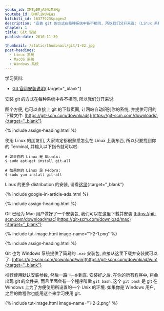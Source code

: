 ```yaml
---
youku_id: XMTg0MjA5NzM3Mg
youtube_id: BMKlINSwEas
bilibili_id: 16377923&page=2
description: "安装 git 的方式在每种系统中各不相同, 所以我们分开来说: (Linux 系统, MacOS 系统, Windows 系统)"
chapter: 1
title: Git 安装
publish-date: 2016-11-30

thumbnail: /static/thumbnail/git/1-02.jpg
post-headings:
  - Linux 系统
  - MacOS 系统
  - Windows 系统
---
```

学习资料:
  * [Git 官网安装说明](https://git-scm.com/book/en/v2/Getting-Started-Installing-Git){:target="_blank"}

安装 git 的方式在每种系统中各不相同, 所以我们分开来说:


图个方便, 也可以直接上 git 的下载页面, 让网站自动识别你的系统, 并提供可用的下载文件:
[https://git-scm.com/downloads](https://git-scm.com/downloads){:target="_blank"}

{% include assign-heading.html %}

使用 Linux 的朋友们, 大家肯定都很熟悉怎么在 Linux 上装东西, 
所以只要找到你的 Terminal, 并输入以下指令就可以啦:

```shell
# 如果你的 Linux 是 Ubuntu:
$ sudo apt-get install git-all

# 如果你的 Linux 是 Fedora:
$ sudo yum install git-all
```

Linux 的更多 distribution 的安装, 请看[这里](https://git-scm.com/download/linux){:target="_blank"}

{% include google-in-article-ads.html %}

{% include assign-heading.html %}

Git 已经为 Mac 用户做好了一个安装包, 我们可以在这里下载并安装 [https://git-scm.com/download/mac](https://git-scm.com/download/mac){:target="_blank"}

{% include tut-image.html image-name="1-2-1.png" %}

{% include assign-heading.html %}

Git 也为 Windows 系统提供了简易的 `.exe` 安装包, 直接从这里下载并安装就可以了: [https://git-scm.com/download/win](https://git-scm.com/download/win){:target="_blank"}

推荐使用默认安装参数, 然后一路`下一步`到底. 
安装好之后, 在你的所有程序中, 将会出现 git 的文件夹, 而且里面会有一个程序叫做
`git bash`. 这个 `git bash` 是 git 在 Windows 上为了方便使用所设置的一个 Unix 的环境.
如果你是 Windows 用户, 之后的教程你也能用这个来学习使用 git.

{% include tut-image.html image-name="1-2-2.png" %}
